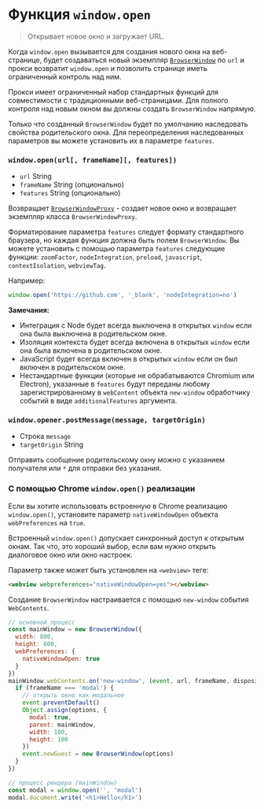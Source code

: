 # Функция `window.open`

> Открывает новое окно и загружает URL.

Когда `window.open` вызывается для создания нового окна на веб-странице, будет создаваться новый экземпляр [`BrowserWindow`](browser-window.md) по `url` и прокси возвратит `window.open` и позволить странице иметь ограниченный контроль над ним.

Прокси имеет ограниченный набор стандартных функций для совместимости с традиционными веб-страницами. Для полного контроля над новым окном вы должны создать `BrowserWindow` напрямую.

Только что созданный `BrowserWindow` будет по умолчанию наследовать свойства родительского окна. Для переопределения наследованных параметров вы можете установить их в параметре `features`.

### `window.open(url[, frameName][, features])`

* `url` String
* `frameName` String (опционально)
* `features` String (опционально)

Возвращает [`BrowserWindowProxy`](browser-window-proxy.md) - создает новое окно и возвращает экземпляр класса `BrowserWindowProxy`.

Форматирование параметра `features` следует формату стандартного браузера, но каждая функция должна быть полем `BrowserWindow`. Вы можете установить с помощью параметра `features` следующие функции: `zoomFactor`, `nodeIntegration`, `preload`, `javascript`, `contextIsolation`, `webviewTag`.

Например:
```js
window.open('https://github.com', '_blank', 'nodeIntegration=no')
```

**Замечания:**

* Интеграция с Node будет всегда выключена в открытых `window` если она была выключена в родительском окне.
* Изоляция контекста будет всегда включена в открытых `window` если она была включена в родительском окне.
* JavaScript будет всегда включен в открытых `window` если он был включен в родительском окне.
* Нестандартные функции (которые не обрабатываются Chromium или Electron), указанные в `features` будут переданы любому зарегистрированному в `webContent` объекта `new-window` обработчику событий в виде `additionalFeatures` аргумента.

### `window.opener.postMessage(message, targetOrigin)`

* Строка `message`
* `targetOrigin` String

Отправить сообщение родительскому окну можно с указанием получателя или `*` для отправки без указания.

### С помощью Chrome `window.open()` реализации

Если вы хотите использовать встроенную в Chrome реализацию `window.open()`, установите параметр `nativeWindowOpen` объекта `webPreferences` на `true`.

Встроенный `window.open()` допускает синхронный доступ к открытым окнам. Так что, это хороший выбор, если вам нужно открыть диалоговое окно или окно настроек.

Параметр также может быть установлен на `<webview>` теге:

```html
<webview webpreferences="nativeWindowOpen=yes"></webview>
```

Создание `BrowserWindow` настраивается с помощью `new-window` события `WebContents`.

```javascript
// основной процесс
const mainWindow = new BrowserWindow({
  width: 800,
  height: 600,
  webPreferences: {
    nativeWindowOpen: true
  }
})
mainWindow.webContents.on('new-window', (event, url, frameName, disposition, options, additionalFeatures) => {
  if (frameName === 'modal') {
    // открыть окно как модальное
    event.preventDefault()
    Object.assign(options, {
      modal: true,
      parent: mainWindow,
      width: 100,
      height: 100
    })
    event.newGuest = new BrowserWindow(options)
  }
})
```

```javascript
// процесс рендера (mainWindow)
const modal = window.open('', 'modal')
modal.document.write('<h1>Hello</h1>')
```
